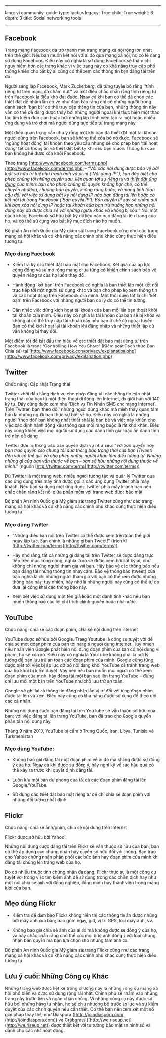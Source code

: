 

---

lang: vi
community: guide
type: tactics
legacy: True
child: True
weight: 3
depth: 3
title: Social networking tools

---

## Facebook ##

Trang mạng Facebook đã trở thành một trang mạng xã hội rộng lớn nhất trên thế giới. Nếu bạn muốn kết nối với ai đó qua mạng xã hội, họ có lẽ đang sử dụng Facebook. Điều này có nghĩa là sử dụng Facebook sẽ thậm chí nguy hiểm hơn các trang khác vì việc trang này có khả năng truy cập phổ thông khiến cho bất kỳ ai cũng có thể xem các thông tin bạn đăng tải trên đó.

Người sáng lập Facebook, Mark Zuckerberg, đã từng tuyên bố rằng ''tính riêng tư trên mạng đã chấm dứt'' và một điều chắc chắn rằng tính riêng tư trên Facebook là điều khó đạt được. Ngay cả khi bạn có thể đã chọn các thiết đặt dễ nhầm lẫn có vẻ như đảm bảo rằng chỉ có những người trong danh sách 'bạn bè' có thể truy cập thông tin của bạn, những thông tin này vẫn có thể dễ đàng được thấy bởi những người ngoài khi thực hiện một thao tác tìm kiếm đơn giản hoặc bởi những lập trình viên tạo ra một hoặc nhiều ứng dụng và trò chơi mà người dùng trực tiếp từ trang mạng này.

Một điều quan trọng cần chú ý rằng một khi bạn đã thiết đặt một tài khoản người dùng trên Facebook, bạn sẽ không thể xóa bỏ nó được. Facebook sẽ 'ngừng hoạt động' tài khoản theo yêu cầu nhưng sẽ cho phép bạn 'tái hoạt đọng' tất cả thông tin và thiết đặt bất kỳ khi nào bạn muốn. Thông tin của bạn không hề dược xóa khỏi Facebook.

Theo trang [http://www.facebook.com/terms.php](http://www.facebook.com/terms.php) - “*Với các nội dung được bảo vệ bởi luật sở hữu trí tuệ như tranh ảnh và phim ('Nội dung IP”), bạn đặc biệt cho phép chúng tôi những quyền sau, liên quan tới sự [riêng tư](http://www.facebook.com/privacy/) và [thiết đặt ứng dụng](http://www.facebook.com/editapps.php) của mình: bạn cho phép chúng tôi quyền không hạn chế, có thể chuyển nhượng, nhượng bản quyền, không ràng buộc, và mang tính toàn cầu đối với việc sử dụng bất kỳ nội dung IP nào bạn đăng tải lên hoặc có kết nối tới trang Facebook ('Bản quyền IP'). Bản quyền IP này sẽ chấm dứt khi bạn xóa nội dung IP hoặc tài khoản của bạn trừ trường hợp những nội dung này đã được chia sẻ với nhứng người khác và không bị xóa*.” Nói một cách khác,  Facebook sở hữu bất kỳ dữ liệu nào bạn đăng tải lên trang của họ, và có thể sử dụng vào bất kỳ mục đích nào họ muốn.


Bộ phận An ninh Quốc gia Mỹ giám sát trang Facebook cũng như các trang mạng xã hội khác và có khả năng các chính phủ khác cũng thực hiện điều tương tự.

### Mẹo dùng Facebook ###

- Kiểm tra kỹ các thiết đặt bảo mật cho Facebook. Kết quả của áp lực cộng đồng và sự mở rộng mạng  chưa từng có khiến chính sách bảo vệ quyền riêng tư của họ luôn thay đổi.

- Hành động 'kết bạn' trên Facebook có nghĩa là bạn thiết lập một kết nối trực tiếp tới một người sử dụng khác và bạn cho phép họ xem thông tin và các hoạt động trên Facebook của mình. Một thói quen tốt là chỉ 'kết bạn' trên Facebook với những người bạn có lý do có thể tin tưởng.

- Cân nhắc việc dừng kích hoạt tài khoản của bạn mỗi lần bạn thoát khỏi tài khoản của mình. Điều này có nghĩa là tài khoản của bạn sẽ bị khóa và không ai có thể truy cập tài khoản này nều bạn ở chế độ ngoại tuyến. Bạn có thể kích hoạt lại tài khoản khi đăng nhập và những thiết lập cũ vẫn không bị thay đổi.

Một điểm tốt để bắt đầu tìm hiểu về các thiết đặt bảo mật riêng tư trên Facebook là trang 'Controlling How You Share' (Kiểm soát Cách thức Bạn Chia sẻ) tại [http://www.facebook.com/privacy/explanation.php](http://www.facebook.com/privacy/explanation.php)


## Twitter ##

Chức năng: Cập nhật Trạng thái

Twitter khởi đầu bằng dịch vụ cho phép đăng tải các thông tin cập nhật trạng thái của bạn từ một điện thoại di động lên Internet, do giới hạn với 140 ký tự. Đây cũng được xem như 'Dịch vụ Tin Nhắn SMS cho mạng Internet'. Trên Twitter, bạn 'theo dõi' những người dùng khác mà mình thấy quan tâm hơn là những người bạn thực sự biết về họ. Điều này có nghĩa là những người 'theo dõi' bạn không nhất thiết phải là bạn bè và việc này khiến cho việc xác định hành động xấu thông qua mối ràng buộc là rất khó khăn. Điều này cũng khiến việc mọi người sử dụng các danh tính giả hoặc ẩn danh tính trở nên dễ dàng

Twitter đưa ra thông báo bản quyền dịch vụ như sau: “*Với bản quyền này bạn trao quyền cho chúng tôi đưa thông báo trạng thái của bạn (Tweet) đến với cả thế giới và cho phép những người khác làm điều tương tự. Nhưng những gì của bạn vẫn thuộc về bạn – bạn sở hữu những nội dung thuộc về mình*.” (nguồn [http://twitter.com/terms](http://twitter.com/terms))

Dù Twitter là một trang web, nhiều người tương tác và quản lý Twitter qua các ứng dụng trên máy tính được gọi là các ứng dụng Twitter phía máy khách. Nếu bạn sử dụng một ứng dụng Twitter phía máy khách bạn nên chắc chắn rằng kết nối giữa phần mềm với trang web được bảo mật

Bộ phận An ninh Quốc gia Mỹ giám sát trang Twitter cũng như các trang mạng xã hội khác và có khả năng các chính phủ khác cũng thực hiện điều tương tự.

### Mẹo dùng Twitter ###

- “Những điều bạn nói trên Twitter có thể được xem trên toàn thế giới ngay lập tực. Bạn chính là những gì bạn Tweet!” (trích từ [http://twitter.com/terms](http://twitter.com/terms))

- Hãy nhớ rằng, tất cả những gì đăng tải trên Twitter sẽ được đăng trực tiếp trên mục công cộng, nghĩa là nó sẽ được xem bởi bất kỳ ai, chứ không chỉ những người tham gia với bạn. Hãy bảo vệ các thông báo nếu bạn đăng tải những thông tin nhạy cảm. Bảo vệ thông báo (tweet) của bạn nghĩa là chỉ những người tham gia với bạn có thể xem được những thông báo này: tuy nhiên, hãy nhớ là những người này cũng có thể tự do đưa lại công khai các thông báo này. 

- Xem xét việc sử dụng một tên giả hoặc một danh tính khác nếu bạn muốn thông báo các lời chỉ trích chính quyền hoặc nhà nước.

## YouTube ##

Chức năng: chia sẻ các đoạn phim, chia sẻ nội dung trên internet

YouTube được sở hữu bởi Google. Trang Youtube là công cụ tuyệt vời để chia sẻ một đoạn phim của bạn tới hàng tỉ người dùng Internet. Tuy nhiên nếu nhân viên Google phát hiện nội dung đoạn phim của bạn có nội dung vi phạm, họ sẽ xóa nó. Điều này có nghĩa là YouTube không phải là nơi lý tưởng để bạn lưu trữ an toàn các đoạn phim của mình. Google cũng từng được biết tới việc bị áp lực dỡ bỏ nội dung khỏi YouTube để tránh trang web của họ khỏi bị kiểm duyệt. Vậy nên nếu bạn muốn mọi người có thể xem đoạn phim của mình, hãy đăng tải một bản sao lên trang YouTube – đừng chỉ lưu mỗi một bản trên YouTube như chỗ lưu trữ an toàn.

Google sẽ ghi lại cả thông tin đăng nhập lẫn vị trí đối với từng đoạn phim được tải lên và xem. Điều này cũng có khả năng được sử dụng để theo dõi các cá nhân.

Những nội dung được bạn đăng tải trên YouTube sẽ vẫn thuộc sở hữu của bạn; với việc đăng tải lên trang YouTube, bạn đã trao cho Google quyền phân tán nội dung này.

Tháng 9 năm 2010, YouTube bị cấm ở Trung Quốc, Iran, Libya, Tunisia và Turkmenistan

### Mẹo dùng YouTube: ###

- Không bao giờ đăng tải một đoạn phim về ai đó mà không được sự đồng ý của họ. Ngay cả khi được sự đồng ý, hãy nghĩ kỹ về các hậu quả có thể xảy ra trước khi quyết định đăng tải.

- Luôn lưu một bản dự phòng của tất cả các đoạn phim đăng tải lên Google/YouTube.

- Sử dụng các thiết đặt bảo mật riêng tư để chỉ chia sẻ đoạn phim với những đối tượng nhất định.

## Flickr ##

Chức năng: chia sẻ ảnh/phim, chia sẻ nội dung trên Internet

Flickr được sở hữu bởi Yahoo! 

Những nội dung được đăng tải trên Flickr sẽ vẫn thuộc sở hữu của bạn, bạn có thể áp dụng các chứng nhận hay quyền sở hữu đối với chúng. Bạn trao cho Yahoo chứng nhận phân phối các bức ảnh hay đoạn phim của mình khi đăng tải chúng lên trang web của họ.

Do có nhiều thuộc tính chứng nhận đa dạng, Flickr thực sự là một công cụ tuyệt vời trong việc tìm kiếm ảnh để sử dụng trong các chiến dịch hay như một nơi chia sẻ ảnh với đồng nghiệp, đồng minh hay thành viên trong mạng lưới của bạn.

## Mẹo dùng Flickr ##

- Kiểm tra để đảm bảo Flickr không hiển thị các thông tin ẩn được nhúng bởi máy ảnh của bạn; bao gồm ngày, giờ, vị trí GPS, loại máy ảnh, vv. 

- Không bao giờ chia sẻ ảnh của ai đó mà không được sự đồng ý của họ, và hãy chắc chắn rằng chủ thể của mọi bức ảnh đồng ý với loại chứng nhận bản quyền mà bạn lựa chọn cho những tấm ảnh đó.

Bộ phận An ninh Quốc gia Mỹ giám sát trang Flickr cũng như các trang mạng xã hội khác và có khả năng các chính phủ khác cũng thực hiện điều tương tự.

## Lưu ý cuối: Những Công cụ Khác ##

Những trang web được liệt kê trong chương này là những công cụ mạng xã hội phổ biến và được sử dụng rộng rãi nhất. Chính phủ sẽ nhắm vào những trang này trước tiên và ngăn chặn chúng. Vì những công cụ này được sở hữu bởi những hãng tư nhân, họ sẽ chịu nhượng bộ trước áp lực và sự kiểm duyệt của các chính quyền nếu cần thiết. Có thể bạn nên xem xét một số giải pháp thay thế, như Diaspora ([http://joindiaspora.com](http://joindiaspora.com)) và Crabgrass ([http://we.riseup.net](http://we.riseup.net)) được thiết kết với tư tưởng bảo mật an ninh số và dành cho các nhà hoạt động.


